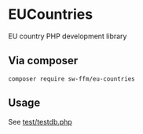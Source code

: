 # EUCountries
EU country PHP development library

## Via composer
`composer require sw-ffm/eu-countries`

## Usage 
See [test/testdb.php](test/testdb.php)